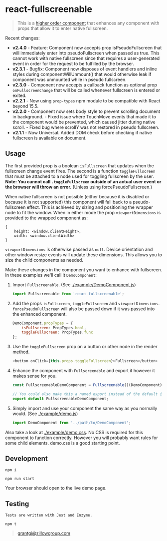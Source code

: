 # react-fullscreenable

> This is a [higher order component](https://facebook.github.io/react/docs/higher-order-components.html) that enhances any component with props that allow it to enter native fullscreen.

Recent changes:

* **v2.4.0** - Feature: Component now accepts prop isPseudoFullscreen that will immediately enter
                    into pseudoFullscreen when passed as true. This cannot work with native fullscreen
                    since that requires a user-generated event in order for the request to be fulfilled
                    by the browser.
* **v2.3.1** - Bugfix: Component now disposes of event handlers and inline styles during componentWillUnmount()
                    that would otherwise leak if component was unmounted while in pseudo fullscreen.
* **v2.3.0** - Component now accepts a callback function as optional prop `onFullscreenChange` that will be called
                    whenever fullscreen is entered or exited.
* **v2.2.1** - Now using `prop-types` npm module to be compatible with React beyond 15.5.
* **v2.2.0** - Component now sets body style to prevent scrolling document in background.
             - Fixed issue where TouchMove events that made it to the component would be prevented,
                    which caused jitter during native scroll.
             - Fixed bug where scrollY was not restored in pseudo fullscreen.
* **v2.1.1** - Now Universal. Added DOM check before checking if native fullscreen is available on document.

## Usage

The first provided prop is a boolean `isFullscreen` that updates when the fullscreen change event fires. The second is a function `toggleFullscreen` that must be attached to a node used for toggling fullscreen by the user. **Note: You cannot call `.toggleFullscreen` outside of an actual user event or the browser will throw an error.** (Unless using forcePseudoFullscreen.)

When native fullscreen is not possible (either because it is disabled or because it is not supported) this component will fall back to a pseudo-fullscreen effect. This is achieved by sizing and positioning the wrapper node to fit the window. When in either mode the prop `viewportDimensions` is provided to the wrapped component as:

    {
        height: <window.clientHeight>,
        width: <window.clientWidth>
    }

`viewportDimensions` is otherwise passed as `null`. Device orientation and other window resize events will update these dimensions. This allows you to size the child components as needed.

Make these changes in the component you want to enhance with fullscreen. In these examples we'll call it `DemoComponent`:

1. Import `Fullscreenable`. (See [./example/DemoComponent.js](./example/DemoComponent.js))

    ```javascript
    import Fullscreenable from 'react-fullscreenable';
    ```


2. Add the props `isFullscreen`, `toggleFullscreen` and `viewportDimensions`. `forcePseudoFullscreen` will also be passed down if it was passed into the enhanced component.


    ```javascript
    DemoComponent.propTypes = {
        isFullscreen: PropTypes.bool,
        toggleFullscreen: PropTypes.func
    };
    ```

3. Use the `toggleFullscreen` prop on a button or other node in the render method.

    ```javascript
    <button onClick={this.props.toggleFullscreen}>Fullscreen</button>
    ```

4. Enhance the component with `Fullscreenable` and export it however it makes sense for you.

    ```javascript
    const FullscreenableDemoComponent = Fullscreenable()(DemoComponent);

    // You could also make this a named export instead of the default if you want the flexibility to use the component with or without the fullscreen enhancement.
    export default FullscreenableDemoComponent;
    ```

5. Simply import and use your component the same way as you normally would. (See [./example/demo.js](./example/demo.js))

    ```javascript
    import DemoComponent from '../path/to/DemoComponent';
    ```

Also take a look at [./example/demo.css](./example/demo.css). No CSS is required for this component to function
correctly. However you will probably want rules for some child elements. demo.css is a good starting point.

## Development

    npm i

    npm run start

Your browser should open to the live demo page.

## Testing

    Tests are written with Jest and Enzyme.

    npm t

> grantgi@zillowgroup.com
